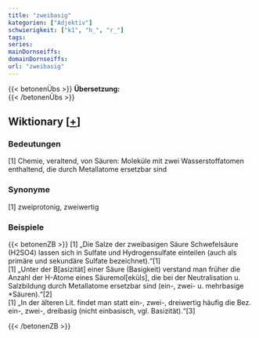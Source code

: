 ```yaml
---
title: "zweibasig"
kategorien: ["Adjektiv"]
schwierigkeit: ["k1", "h_", "r_"]
tags:
series:
mainDornseiffs:
domainDornseiffs:
url: "zweibasig"
---
```


{{< betonenÜbs >}}
**Übersetzung:**  
{{< /betonenÜbs >}}

## Wiktionary [[+](https://de.wiktionary.org/wiki/zweibasig)]

### Bedeutungen
[1] Chemie, veraltend, von Säuren: Moleküle mit zwei Wasserstoffatomen enthaltend, die durch Metallatome ersetzbar sind  

### Synonyme
[1] zweiprotonig, zweiwertig  

### Beispiele
{{< betonenZB >}}
[1] „Die Salze der zweibasigen Säure Schwefelsäure (H2SO4) lassen sich in Sulfate und Hydrogensulfate einteilen (auch als primäre und sekundäre Sulfate bezeichnet).“[1]  
[1] „Unter der B[asizität] einer Säure (Basigkeit) verstand man früher die Anzahl der H-Atome eines Säuremol[eküls], die bei der Neutralisation u. Salzbildung durch Metallatome ersetzbar sind (ein-, zwei- u. mehrbasige *Säuren).“[2]  
[1] „In der älteren Lit. findet man statt ein-, zwei-, dreiwertig häufig die Bez. ein-, zwei-, dreibasig (nicht einbasisch, vgl. Basizität).“[3]  

{{< /betonenZB >}}

